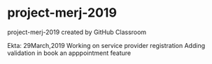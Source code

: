# project-merj-2019
project-merj-2019 created by GitHub Classroom

Ekta: 29March,2019
Working on service provider registration
Adding validation in book an apppointment feature
